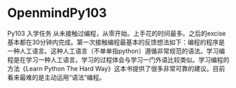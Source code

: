 # OpenmindPy103
Py103 入学任务
从未接触过编程，从零开始。上手花的时间最多。之后的excise基本都在30分钟内完成。第一次接触编程最基本的反馈想法如下：编程的程序是一种人工语言。这种人工语言（不单单指python）遵循非常规范的语法。学习编程是在学习一种人工语言。学习的过程体会与学习一门外语比较类似。学习编程的方法《Learn Python The Hard Way》这本书提供了很多非常可靠的建议。目前看来最难的是主动运用“语法”编程。
